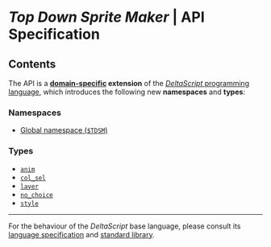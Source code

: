 # *Top Down Sprite Maker* | API Specification

## Contents

The API is a **[domain-specific](https://en.wikipedia.org/wiki/Domain-specific_language) extension** of the [*DeltaScript* programming language](https://github.com/jbunke/deltascript), which introduces the following new **namespaces** and **types**:

### Namespaces

* [Global namespace (`$TDSM`)](./global.md)

### Types

* [`anim`](./anim.md)
* [`col_sel`](./col_sel.md)
* [`layer`](./layer.md)
* [`no_choice`](./no_choice.md)
* [`style`](./style.md)

---

For the behaviour of the *DeltaScript* base language, please consult its [language specification](https://github.com/jbunke/deltascript/blob/master/docs/lang-spec.md) and [standard library](https://github.com/jbunke/deltascript/blob/master/docs/std-lib.md).
